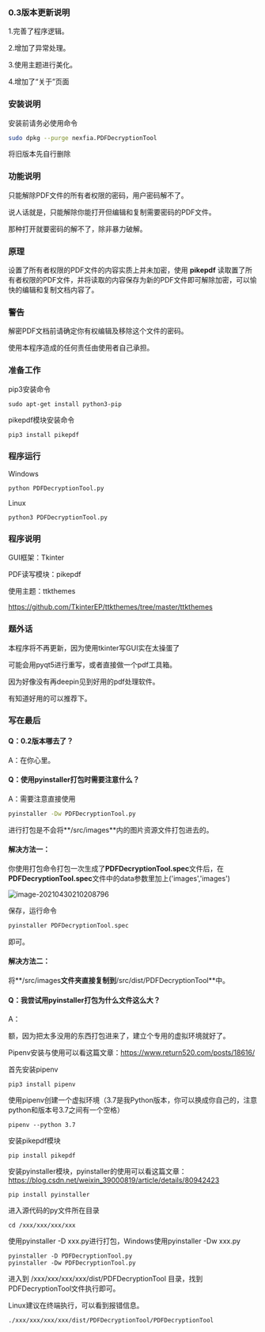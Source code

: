 ### 0.3版本更新说明

1.完善了程序逻辑。

2.增加了异常处理。

3.使用主题进行美化。

4.增加了“关于”页面



### 安装说明

安装前请务必使用命令

```bash
sudo dpkg --purge nexfia.PDFDecryptionTool
```

将旧版本先自行删除



### 功能说明

只能解除PDF文件的所有者权限的密码，用户密码解不了。

说人话就是，只能解除你能打开但编辑和复制需要密码的PDF文件。

那种打开就要密码的解不了，除非暴力破解。



### 原理

设置了所有者权限的PDF文件的内容实质上并未加密，使用 **pikepdf**  读取置了所有者权限的PDF文件，并将读取的内容保存为新的PDF文件即可解除加密，可以愉快的编辑和复制文档内容了。



### 警告

解密PDF文档前请确定你有权编辑及移除这个文件的密码。

使用本程序造成的任何责任由使用者自己承担。



### 准备工作

pip3安装命令

```shell
sudo apt-get install python3-pip
```

pikepdf模块安装命令

``` shell
pip3 install pikepdf
```



### 程序运行

Windows

``` shell
python PDFDecryptionTool.py 
```

Linux

```shell
python3 PDFDecryptionTool.py 
```



### 程序说明

GUI框架：Tkinter

PDF读写模块：pikepdf 

使用主题：ttkthemes 

https://github.com/TkinterEP/ttkthemes/tree/master/ttkthemes



### 题外话

本程序将不再更新，因为使用tkinter写GUI实在太操蛋了

可能会用pyqt5进行重写，或者直接做一个pdf工具箱。

因为好像没有再deepin见到好用的pdf处理软件。

有知道好用的可以推荐下。



### 写在最后

#### Q：0.2版本哪去了？

A：在你心里。

#### Q：使用pyinstaller打包时需要注意什么？

A：需要注意直接使用

```bash
pyinstaller -Dw PDFDecryptionTool.py 
```

进行打包是不会将**/src/images**内的图片资源文件打包进去的。

#### 解决方法一：

你使用打包命令打包一次生成了**PDFDecryptionTool.spec**文件后，在**PDFDecryptionTool.spec**文件中的data参数里加上('images','images')

![image-20210430210208796](/home/nexfia/.config/Typora/typora-user-images/image-20210430210208796.png)

保存，运行命令

```bash
pyinstaller PDFDecryptionTool.spec
```

即可。

#### 解决方法二：

将**/src/images**文件夹直接复制到**/src/dist/PDFDecryptionTool**中。



#### Q：我尝试用pyinstaller打包为什么文件这么大？

A：

额，因为把太多没用的东西打包进来了，建立个专用的虚拟环境﻿就好了。

Pipenv安装与使用可以看这篇文章：https://www.return520.com/posts/18616/

首先安装pipenv

```shell
pip3 install pipenv
```

使用pipenv创建一个虚拟环境（3.7是我Python版本，你可以换成你自己的，注意python和版本号3.7之间有一个空格）

```shell
pipenv --python 3.7
```

安装pikepdf模块

``` shell
pip install pikepdf
```

安装pyinstaller模块，pyinstaller的使用可以看这篇文章：https://blog.csdn.net/weixin_39000819/article/details/80942423

``` shell
pip install pyinstaller
```

进入源代码的py文件所在目录

``` shell
cd /xxx/xxx/xxx/xxx
```

使用pyinstaller -D xxx.py进行打包，Windows使用pyinstaller -Dw xxx.py

``` shell
pyinstaller -D PDFDecryptionTool.py 
pyinstaller -Dw PDFDecryptionTool.py 
```

进入到  /xxx/xxx/xxx/xxx/dist/PDFDecryptionTool 目录，找到PDFDecryptionTool文件执行即可。

Linux建议在终端执行，可以看到报错信息。

``` shell
./xxx/xxx/xxx/xxx/dist/PDFDecryptionTool/PDFDecryptionTool
```

